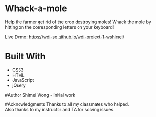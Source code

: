 # Whack-a-mole
Help the farmer get rid of the crop destroying moles!
Whack the mole by hitting on the corresponding letters on your keyboard!

Live Demo: https://wdi-sg.github.io/wdi-project-1-wshimei/

# Built With
- CSS3
- HTML
- JavaScript
- jQuery

#Author
Shimei Wong - Initial work

#Acknowledgments
Thanks to all my classmates who helped. <br>
Also thanks to my instructor and TA for solving issues.
